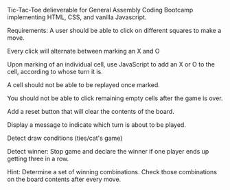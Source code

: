 Tic-Tac-Toe delieverable for General Assembly Coding Bootcamp implementing HTML, CSS, and vanilla Javascript.


Requirements:
A user should be able to click on different squares to make a move.

Every click will alternate between marking an X and O

Upon marking of an individual cell, use JavaScript to add an X or O to the cell, according to whose turn it is.

A cell should not be able to be replayed once marked.

You should not be able to click remaining empty cells after the game is over.

Add a reset button that will clear the contents of the board.

Display a message to indicate which turn is about to be played.

Detect draw conditions (ties/cat's game)

Detect winner: Stop game and declare the winner if one player ends up getting three in a row.

Hint: Determine a set of winning combinations. Check those combinations on the board contents after every move.
